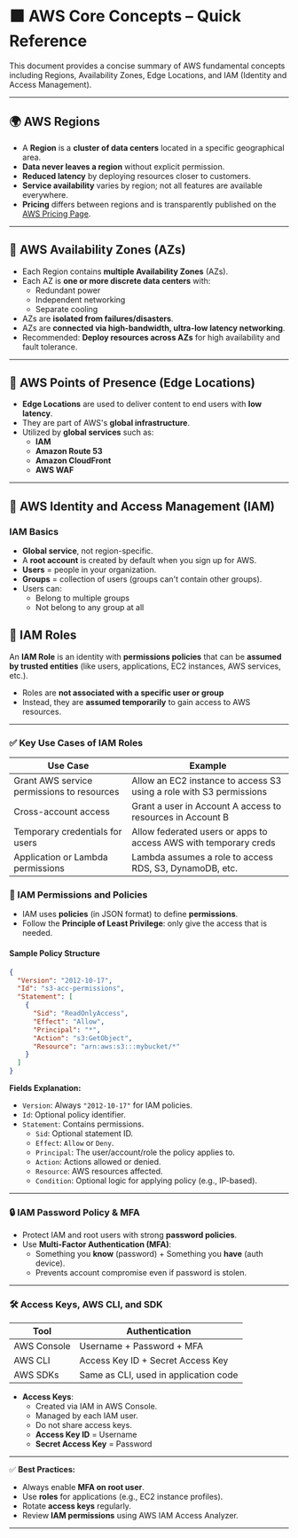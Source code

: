 # 🟧 AWS Core Concepts – Quick Reference

This document provides a concise summary of AWS fundamental concepts including Regions, Availability Zones, Edge Locations, and IAM (Identity and Access Management).

---

## 🌍 AWS Regions

- A **Region** is a **cluster of data centers** located in a specific geographical area.
- **Data never leaves a region** without explicit permission.
- **Reduced latency** by deploying resources closer to customers.
- **Service availability** varies by region; not all features are available everywhere.
- **Pricing** differs between regions and is transparently published on the [AWS Pricing Page](https://aws.amazon.com/pricing/).

---

## 🏢 AWS Availability Zones (AZs)

- Each Region contains **multiple Availability Zones** (AZs).
- Each AZ is **one or more discrete data centers** with:
  - Redundant power
  - Independent networking
  - Separate cooling
- AZs are **isolated from failures/disasters**.
- AZs are **connected via high-bandwidth, ultra-low latency networking**.
- Recommended: **Deploy resources across AZs** for high availability and fault tolerance.

---

## 📍 AWS Points of Presence (Edge Locations)

- **Edge Locations** are used to deliver content to end users with **low latency**.
- They are part of AWS's **global infrastructure**.
- Utilized by **global services** such as:
  - **IAM**
  - **Amazon Route 53**
  - **Amazon CloudFront**
  - **AWS WAF**

---

## 🔐 AWS Identity and Access Management (IAM)

### IAM Basics

- **Global service**, not region-specific.
- A **root account** is created by default when you sign up for AWS.
- **Users** = people in your organization.
- **Groups** = collection of users (groups can't contain other groups).
- Users can:
  - Belong to multiple groups
  - Not belong to any group at all

## 🔐 IAM Roles

An **IAM Role** is an identity with **permissions policies** that can be **assumed by trusted entities** (like users, applications, EC2 instances, AWS services, etc.).

- Roles are **not associated with a specific user or group**
- Instead, they are **assumed temporarily** to gain access to AWS resources.

---

### ✅ Key Use Cases of IAM Roles

| Use Case                               | Example                                                                 |
|----------------------------------------|-------------------------------------------------------------------------|
| Grant AWS service permissions to resources | Allow an EC2 instance to access S3 using a role with S3 permissions     |
| Cross-account access                   | Grant a user in Account A access to resources in Account B              |
| Temporary credentials for users        | Allow federated users or apps to access AWS with temporary creds        |
| Application or Lambda permissions      | Lambda assumes a role to access RDS, S3, DynamoDB, etc.                 |


### 🔑 IAM Permissions and Policies

- IAM uses **policies** (in JSON format) to define **permissions**.
- Follow the **Principle of Least Privilege**: only give the access that is needed.

#### Sample Policy Structure
```json
{
  "Version": "2012-10-17",
  "Id": "s3-acc-permissions",
  "Statement": [
    {
      "Sid": "ReadOnlyAccess",
      "Effect": "Allow",
      "Principal": "*",
      "Action": "s3:GetObject",
      "Resource": "arn:aws:s3:::mybucket/*"
    }
  ]
}
```

**Fields Explanation:**
- `Version`: Always `"2012-10-17"` for IAM policies.
- `Id`: Optional policy identifier.
- `Statement`: Contains permissions.
  - `Sid`: Optional statement ID.
  - `Effect`: `Allow` or `Deny`.
  - `Principal`: The user/account/role the policy applies to.
  - `Action`: Actions allowed or denied.
  - `Resource`: AWS resources affected.
  - `Condition`: Optional logic for applying policy (e.g., IP-based).

---

### 🔒 IAM Password Policy & MFA

- Protect IAM and root users with strong **password policies**.
- Use **Multi-Factor Authentication (MFA)**:
  - Something you **know** (password) + Something you **have** (auth device).
  - Prevents account compromise even if password is stolen.

---

### 🛠️ Access Keys, AWS CLI, and SDK

| Tool              | Authentication                       |
|------------------|----------------------------------------|
| AWS Console       | Username + Password + MFA             |
| AWS CLI           | Access Key ID + Secret Access Key     |
| AWS SDKs          | Same as CLI, used in application code |

- **Access Keys**:
  - Created via IAM in AWS Console.
  - Managed by each IAM user.
  - Do not share access keys.
  - **Access Key ID** = Username
  - **Secret Access Key** = Password

---

✅ **Best Practices:**
- Always enable **MFA on root user**.
- Use **roles** for applications (e.g., EC2 instance profiles).
- Rotate **access keys** regularly.
- Review **IAM permissions** using AWS IAM Access Analyzer.

---


